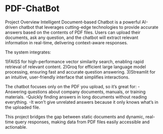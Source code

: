 # PDF-ChatBot

Project Overview
Intelligent Document-based Chatbot is a powerful AI-driven chatbot that leverages cutting-edge technologies to provide accurate answers based on the contents of PDF files. Users can upload their documents, ask any question, and the chatbot will extract relevant information in real-time, delivering context-aware responses.

The system integrates:

1)FAISS for high-performance vector similarity search, enabling rapid retrieval of relevant content.
2)Groq for efficient large language model processing, ensuring fast and accurate question answering.
3)Streamlit for an intuitive, user-friendly interface that simplifies interactions.

The chatbot focuses only on the PDF you upload, so it’s great for:
-Answering questions about company documents, manuals, or training materials.
-Quickly finding answers in long documents without reading everything.
-It won’t give unrelated answers because it only knows what’s in the uploaded file.

This project bridges the gap between static documents and dynamic, real-time query responses, making data from PDF files easily accessible and actionable.
